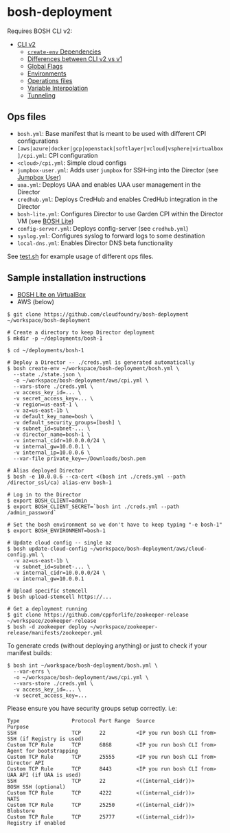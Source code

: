 # bosh-deployment

Requires BOSH CLI v2:

* [CLI v2](https://bosh.io/docs/cli-v2.html)
    * [`create-env` Dependencies](https://bosh.io/docs/cli-env-deps.html)
    * [Differences between CLI v2 vs v1](https://bosh.io/docs/cli-global-flags.html)
    * [Global Flags](https://bosh.io/docs/cli-global-flags.html)
    * [Environments](https://bosh.io/docs/cli-envs.html)
    * [Operations files](https://bosh.io/docs/cli-ops-files.html)
    * [Variable Interpolation](https://bosh.io/docs/cli-int.html)
    * [Tunneling](https://bosh.io/docs/cli-tunnel.html)

## Ops files

- `bosh.yml`: Base manifest that is meant to be used with different CPI configurations
- `[aws|azure|docker|gcp|openstack|softlayer|vcloud|vsphere|virtualbox]/cpi.yml`: CPI configuration
- `<cloud>/cpi.yml`: Simple cloud configs
- `jumpbox-user.yml`: Adds user `jumpbox` for SSH-ing into the Director (see [Jumpbox User](docs/jumpbox-user.md))
- `uaa.yml`: Deploys UAA and enables UAA user management in the Director
- `credhub.yml`: Deploys CredHub and enables CredHub integration in the Director
- `bosh-lite.yml`: Configures Director to use Garden CPI within the Director VM (see [BOSH Lite](docs/bosh-lite-on-vbox.md))
- `config-server.yml`: Deploys config-server (see `credhub.yml`)
- `syslog.yml`: Configures syslog to forward logs to some destination
- `local-dns.yml`: Enables Director DNS beta functionality

See [test.sh](test.sh) for example usage of different ops files.

## Sample installation instructions

* [BOSH Lite on VirtualBox](docs/bosh-lite-on-vbox.md)
* AWS (below)

```
$ git clone https://github.com/cloudfoundry/bosh-deployment ~/workspace/bosh-deployment

# Create a directory to keep Director deployment
$ mkdir -p ~/deployments/bosh-1

$ cd ~/deployments/bosh-1

# Deploy a Director -- ./creds.yml is generated automatically
$ bosh create-env ~/workspace/bosh-deployment/bosh.yml \
  --state ./state.json \
  -o ~/workspace/bosh-deployment/aws/cpi.yml \
  --vars-store ./creds.yml \
  -v access_key_id=... \
  -v secret_access_key=... \
  -v region=us-east-1 \
  -v az=us-east-1b \
  -v default_key_name=bosh \
  -v default_security_groups=[bosh] \
  -v subnet_id=subnet-... \
  -v director_name=bosh-1 \
  -v internal_cidr=10.0.0.0/24 \
  -v internal_gw=10.0.0.1 \
  -v internal_ip=10.0.0.6 \
  --var-file private_key=~/Downloads/bosh.pem

# Alias deployed Director
$ bosh -e 10.0.0.6 --ca-cert <(bosh int ./creds.yml --path /director_ssl/ca) alias-env bosh-1

# Log in to the Director
$ export BOSH_CLIENT=admin
$ export BOSH_CLIENT_SECRET=`bosh int ./creds.yml --path /admin_password`

# Set the bosh environment so we don't have to keep typing "-e bosh-1"
$ export BOSH_ENVIRONMENT=bosh-1

# Update cloud config -- single az
$ bosh update-cloud-config ~/workspace/bosh-deployment/aws/cloud-config.yml \
  -v az=us-east-1b \
  -v subnet_id=subnet-... \
  -v internal_cidr=10.0.0.0/24 \
  -v internal_gw=10.0.0.1

# Upload specific stemcell
$ bosh upload-stemcell https://...

# Get a deployment running
$ git clone https://github.com/cppforlife/zookeeper-release ~/workspace/zookeeper-release
$ bosh -d zookeeper deploy ~/workspace/zookeeper-release/manifests/zookeeper.yml
```

To generate creds (without deploying anything) or just to check if your manifest builds:

```
$ bosh int ~/workspace/bosh-deployment/bosh.yml \
  --var-errs \
  -o ~/workspace/bosh-deployment/aws/cpi.yml \
  --vars-store ./creds.yml \
  -v access_key_id=... \
  -v secret_access_key=...
```

Please ensure you have security groups setup correctly. i.e:

```
Type                 Protocol Port Range  Source                     Purpose
SSH                  TCP      22          <IP you run bosh CLI from> SSH (if Registry is used)
Custom TCP Rule      TCP      6868        <IP you run bosh CLI from> Agent for bootstrapping
Custom TCP Rule      TCP      25555       <IP you run bosh CLI from> Director API
Custom TCP Rule      TCP      8443        <IP you run bosh CLI from> UAA API (if UAA is used)
SSH                  TCP      22          <((internal_cidr))>        BOSH SSH (optional)
Custom TCP Rule      TCP      4222        <((internal_cidr))>        NATS
Custom TCP Rule      TCP      25250       <((internal_cidr))>        Blobstore
Custom TCP Rule      TCP      25777       <((internal_cidr))>        Registry if enabled
```
